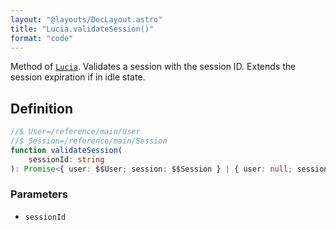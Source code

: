 ```yaml
---
layout: "@layouts/DocLayout.astro"
title: "Lucia.validateSession()"
format: "code"
---
```


Method of [`Lucia`](/reference/main/Lucia). Validates a session with the session ID. Extends the session expiration if in idle state.

## Definition

```ts
//$ User=/reference/main/User
//$ Session=/reference/main/Session
function validateSession(
	sessionId: string
): Promise<{ user: $$User; session: $$Session } | { user: null; session: null }>;
```

### Parameters

- `sessionId`
